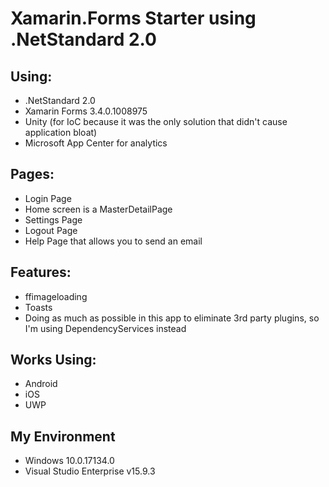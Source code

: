 # Xamarin.Forms Starter using .NetStandard 2.0

## Using:
* .NetStandard 2.0
* Xamarin Forms 3.4.0.1008975
* Unity (for IoC because it was the only solution that didn't cause application bloat)
* Microsoft App Center for analytics

## Pages:
* Login Page
* Home screen is a MasterDetailPage
* Settings Page
* Logout Page
* Help Page that allows you to send an email

## Features:
* ffimageloading
* Toasts
* Doing as much as possible in this app to eliminate 3rd party plugins, so I'm using DependencyServices instead

## Works Using:
* Android
* iOS
* UWP

## My Environment
* Windows 10.0.17134.0
* Visual Studio Enterprise v15.9.3
